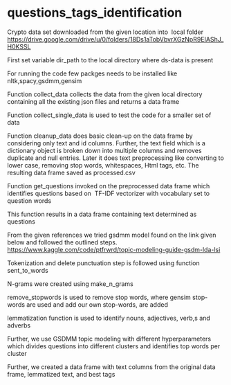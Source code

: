 # questions_tags_identification

Crypto data set downloaded from the given location into  local folder
https://drive.google.com/drive/u/0/folders/18Ds1aTobVbvrXGzNpR9EIAShJ_H0KSSL 

First set variable dir_path to the local directory where ds-data is present 

For running the code few packges needs to be installed like nltk,spacy,gsdmm,gensim 

Function collect_data collects the data from the given local directory containing all the existing json files and returns a data frame

Function collect_single_data is used to test the code for a smaller set of data

Function cleanup_data does basic clean-up on the data frame by considering only text and id columns. Further, the text field which is a dictionary object is broken down into multiple columns and removes duplicate and null entries. Later it does text preprocessing like converting to lower case, removing stop words, whitespaces, Html tags, etc.
The resulting data frame saved as processed.csv

Function get_questions invoked on the preprocessed data frame which identifies questions based on  TF-IDF vectorizer with vocabulary set to question words

This function results in a data frame containing text determined as questions

From the given references we tried gsdmm model found on the link given below and followed the outlined steps.
https://www.kaggle.com/code/ptfrwrd/topic-modeling-guide-gsdm-lda-lsi

Tokenization and delete punctuation step is followed using function sent_to_words

N-grams were created using make_n_grams

remove_stopwords is used to remove stop words, where gensim stop-words are used and add our own stop-words, are added

lemmatization function is used to identify nouns, adjectives, verb,s and adverbs 

Further, we use GSDMM topic modeling with different hyperparameters which divides questions into different clusters and identifies top words per cluster


Further, we created a data frame with text columns from the original data frame, lemmatized text, and best tags






